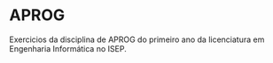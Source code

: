 # APROG

Exercicios da disciplina de APROG do primeiro ano da licenciatura em Engenharia Informática no ISEP.

